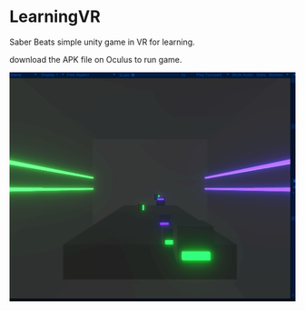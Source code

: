 # LearningVR
Saber Beats simple unity game in VR for learning.

download the APK file on Oculus to run game.

![alt text](https://github.com/AyeshaAhmed/LearningVR/blob/main/SaberBeats_Picture.PNG?raw=true)